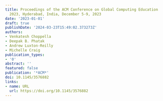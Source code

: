 ```yaml
---
title: Proceedings of the ACM Conference on Global Computing Education Vol 1, CompEd
  2023, Hyderabad, India, December 5-9, 2023
date: '2023-01-01'
draft: true
publishDate: '2024-03-23T15:49:02.373273Z'
authors:
- Venkatesh Choppella
- Deepak B. Phatak
- Andrew Luxton-Reilly
- Michelle Craig
publication_types:
- '0'
abstract: ''
featured: false
publication: '*ACM*'
doi: 10.1145/3576882
links:
- name: URL
  url: https://doi.org/10.1145/3576882
---
```


